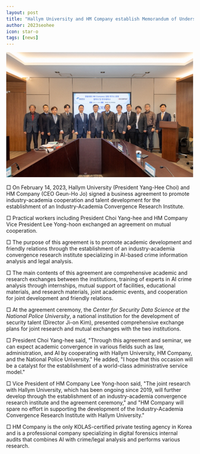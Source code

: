 ```yaml
---
layout: post
title: "Hallym University and HM Company establish Memorandum of Understanding"
author: 2023seohee
icon: star-o
tags: [news]
---
```



![dataset1](/img/news/mou.png)

□ On February 14, 2023, Hallym University (President Yang-Hee Choi) and HM Company (CEO Geun-Ho Jo) signed a business agreement to promote industry-academia cooperation and talent development for the establishment of an Industry-Academia Convergence Research Institute.

□ Practical workers including President Choi Yang-hee and HM Company Vice President Lee Yong-hoon exchanged an agreement on mutual cooperation.

□ The purpose of this agreement is to promote academic development and friendly relations through the establishment of an industry-academia convergence research institute specializing in AI-based crime information analysis and legal analysis.

□ The main contents of this agreement are comprehensive academic and research exchanges between the institutions, training of experts in AI crime analysis through internships, mutual support of facilities, educational materials, and research materials, joint academic events, and cooperation for joint development and friendly relations.

□ At the agreement ceremony, the <i>Center for Security Data Science at the National Police University</i>, a national institution for the development of security talent (Director Ji-on Kim), presented comprehensive exchange plans for joint research and mutual exchanges with the two institutions.

□ President Choi Yang-hee said, "Through this agreement and seminar, we can expect academic convergence in various fields such as law, administration, and AI by cooperating with Hallym University, HM Company, and the National Police University." He added, "I hope that this occasion will be a catalyst for the establishment of a world-class administrative service model."

□ Vice President of HM Company Lee Yong-hoon said, "The joint research with Hallym University, which has been ongoing since 2019, will further develop through the establishment of an industry-academia convergence research institute and the agreement ceremony," and "HM Company will spare no effort in supporting the development of the Industry-Academia Convergence Research Institute with Hallym University."

□ HM Company is the only KOLAS-certified private testing agency in Korea and is a professional company specializing in digital forensics internal audits that combines AI with crime/legal analysis and performs various research.
